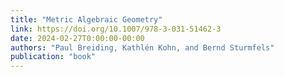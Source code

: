 ```yaml
---
title: "Metric Algebraic Geometry"
link: https://doi.org/10.1007/978-3-031-51462-3
date: 2024-02-27T0:00:00-00:00
authors: "Paul Breiding, Kathlén Kohn, and Bernd Sturmfels"
publication: "book"
---
```

